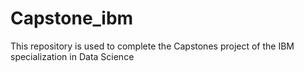 # Capstone_ibm
This repository is used to complete the Capstones project of the IBM specialization in Data Science
